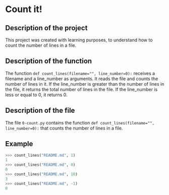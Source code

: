 # Count it!

<!-- write docs for 0-count.py file -->

## Description of the project

This project was created with learning purposes, to understand how to count the number of lines in a file.

## Description of the function

The function `def count_lines(filename="", line_number=0):` receives a filename and a line_number as arguments. It reads the file and counts the number of lines in it. If the line_number is greater than the number of lines in the file, it returns the total number of lines in the file. If the line_number is less or equal to 0, it returns 0.

## Description of the file

The file `0-count.py` contains the function `def count_lines(filename="", line_number=0):` that counts the number of lines in a file.

## Example

```python
>>> count_lines("README.md", 1)
1
>>> count_lines("README.md", 0)
0
>>> count_lines("README.md", 10)
3
>>> count_lines("README.md", -1)
0
```
